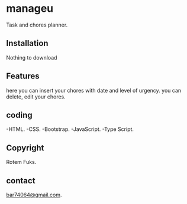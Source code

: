 # manageu
Task and chores planner.

## Installation
Nothing to download

## Features
here you can insert your chores with date and level of urgency. you can delete, edit your chores.

## coding
-HTML.
-CSS.
-Bootstrap.
-JavaScript.
-Type Script.

## Copyright
Rotem Fuks.

## contact
bar74064@gmail.com.
